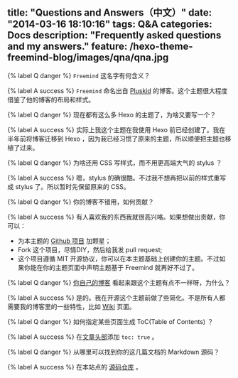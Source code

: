 title: "Questions and Answers（中文）"
date: "2014-03-16 18:10:16"
tags: Q&A
categories: Docs
description: "Frequently asked questions and my answers."
feature: /hexo-theme-freemind-blog/images/qna/qna.jpg
---

{% label Q danger %} `Freemind` 这名字有何含义？

{% label A success %} `Freemind` 命名出自 [Pluskid](http://freemind.pluskid.org/) 的博客。这个主题很大程度借鉴了他的博客的布局和样式。

{% label Q danger %} 现在都有这么多 Hexo 的主题了，为啥又要写一个？

{% label A success %} 实际上我这个主题在我使用 Hexo 前已经创建了。我在半年前将博客迁移到 Hexo ，因为我已经习惯了原来的主题，所以顺便把主题也移植了过来。

<!-- more -->

{% label Q danger %} 为啥还用 CSS 写样式，而不用更高端大气的 stylus ？

{% label A success %} 嗯，stylus 的确很酷。不过我不想再把以前的样式重写成 stylus 了。所以暂时先保留原来的 CSS。

{% label Q danger %} 你的博客不错用，如何贡献？

{% label A success %} 有人喜欢我的东西我就很高兴咯。如果想做出贡献，你可以：

* 为本主题的 [Github 项目](https://github.com/wzpan/hexo-theme-freemind) 加颗星；
* Fork 这个项目，尽情DIY，然后给我发 pull request;
* 这个项目遵循 MIT 开源协议，你可以在本主题基础上创建你的主题。不过如果你能在你的主题页面中声明主题基于 Freemind 就再好不过了。

{% label Q danger %} [你自己的博客](http://hahack.com) 看起来跟这个主题有点不一样呀，为什么？

{% label A success %} 是的。我在开源这个主题前做了些简化。不是所有人都需要我的博客里的一些特性，比如 [Wiki](http://hahack.com/wiki) 页面。

{% label Q danger %} 如何指定某些页面生成 ToC(Table of Contents) ？

{% label A success %} 在[文章头部](https://github.com/wzpan/hexo-theme-freemind#front-matter)添加 `toc: true` 。

{% label Q danger %} 从哪里可以找到你的这几篇文档的 Markdown 源码？

{% label A success %} 在本站点的 [源码仓库](https://github.com/wzpan/hexo-theme-freemind-blog) 。
